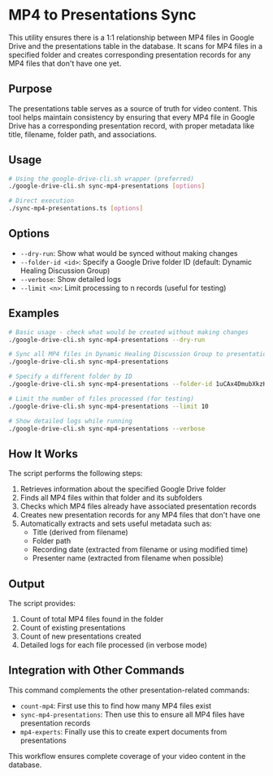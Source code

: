 # MP4 to Presentations Sync

This utility ensures there is a 1:1 relationship between MP4 files in Google Drive and the presentations table in the database. It scans for MP4 files in a specified folder and creates corresponding presentation records for any MP4 files that don't have one yet.

## Purpose

The presentations table serves as a source of truth for video content. This tool helps maintain consistency by ensuring that every MP4 file in Google Drive has a corresponding presentation record, with proper metadata like title, filename, folder path, and associations.

## Usage

```bash
# Using the google-drive-cli.sh wrapper (preferred)
./google-drive-cli.sh sync-mp4-presentations [options]

# Direct execution
./sync-mp4-presentations.ts [options]
```

## Options

- `--dry-run`: Show what would be synced without making changes
- `--folder-id <id>`: Specify a Google Drive folder ID (default: Dynamic Healing Discussion Group)
- `--verbose`: Show detailed logs
- `--limit <n>`: Limit processing to n records (useful for testing)

## Examples

```bash
# Basic usage - check what would be created without making changes
./google-drive-cli.sh sync-mp4-presentations --dry-run

# Sync all MP4 files in Dynamic Healing Discussion Group to presentations
./google-drive-cli.sh sync-mp4-presentations

# Specify a different folder by ID
./google-drive-cli.sh sync-mp4-presentations --folder-id 1uCAx4DmubXkzHtYo8d9Aw4MD-NlZ7sGc

# Limit the number of files processed (for testing)
./google-drive-cli.sh sync-mp4-presentations --limit 10

# Show detailed logs while running
./google-drive-cli.sh sync-mp4-presentations --verbose
```

## How It Works

The script performs the following steps:

1. Retrieves information about the specified Google Drive folder
2. Finds all MP4 files within that folder and its subfolders
3. Checks which MP4 files already have associated presentation records
4. Creates new presentation records for any MP4 files that don't have one
5. Automatically extracts and sets useful metadata such as:
   - Title (derived from filename)
   - Folder path
   - Recording date (extracted from filename or using modified time)
   - Presenter name (extracted from filename when possible)

## Output

The script provides:

1. Count of total MP4 files found in the folder
2. Count of existing presentations
3. Count of new presentations created
4. Detailed logs for each file processed (in verbose mode)

## Integration with Other Commands

This command complements the other presentation-related commands:

- `count-mp4`: First use this to find how many MP4 files exist
- `sync-mp4-presentations`: Then use this to ensure all MP4 files have presentation records
- `mp4-experts`: Finally use this to create expert documents from presentations

This workflow ensures complete coverage of your video content in the database.